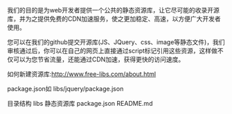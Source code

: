 我们的目的是为web开发者提供一个公共的静态资源库，让它尽可能的收录开源库，并为之提供免费的CDN加速服务，使之更加稳定、高速，以方便广大开发者使用。

您可以在我们的github提交开源库(JS、JQuery、css、image等静态文件)，我们审核通过后，你可以在自己的网页上直接通过script标记引用这些资源，这样做不仅可以为您节省流量，还能通过CDN加速，获得更快的访问速度。

如何新建资源库:http://www.free-libs.com/about.html

package.json如 libs/jquery/package.json

目录结构 libs 静态资源库 package.json README.md
